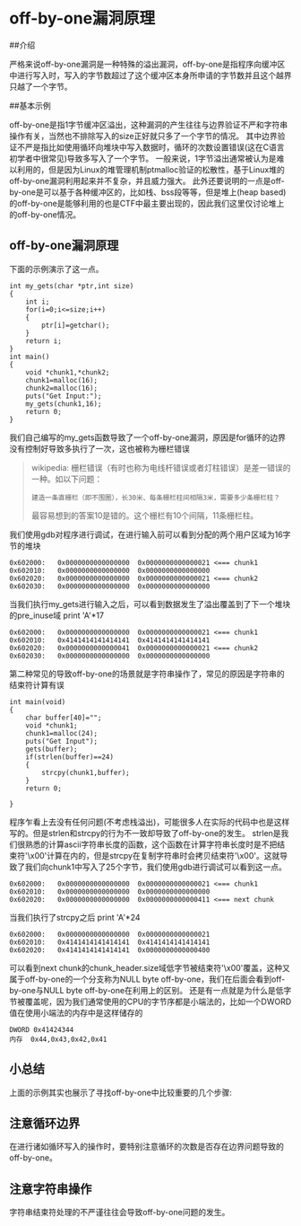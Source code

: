 # off-by-one漏洞原理
 
##介绍

严格来说off-by-one漏洞是一种特殊的溢出漏洞，off-by-one是指程序向缓冲区中进行写入时，写入的字节数超过了这个缓冲区本身所申请的字节数并且这个越界只越了一个字节。

##基本示例

off-by-one是指1字节缓冲区溢出，这种漏洞的产生往往与边界验证不严和字符串操作有关，当然也不排除写入的size正好就只多了一个字节的情况。
其中边界验证不严是指比如使用循环向堆块中写入数据时，循环的次数设置错误(这在C语言初学者中很常见)导致多写入了一个字节。
一般来说，1字节溢出通常被认为是难以利用的，但是因为Linux的堆管理机制ptmalloc验证的松散性，基于Linux堆的off-by-one漏洞利用起来并不复杂，并且威力强大。
此外还要说明的一点是off-by-one是可以基于各种缓冲区的，比如栈、bss段等等，但是堆上(heap based)的off-by-one是能够利用的也是CTF中最主要出现的，因此我们这里仅讨论堆上的off-by-one情况。

## off-by-one漏洞原理
下面的示例演示了这一点。

```
int my_gets(char *ptr,int size)
{
    int i;
    for(i=0;i<=size;i++)
    {
        ptr[i]=getchar();
    }
    return i;
}
int main()
{
    void *chunk1,*chunk2;
    chunk1=malloc(16);
    chunk2=malloc(16);
    puts("Get Input:");
    my_gets(chunk1,16);
    return 0;
}
```
我们自己编写的my_gets函数导致了一个off-by-one漏洞，原因是for循环的边界没有控制好导致多执行了一次，这也被称为栅栏错误

> wikipedia:
> 栅栏错误（有时也称为电线杆错误或者灯柱错误）是差一错误的一种。如以下问题：
> 
>     建造一条直栅栏（即不围圈），长30米、每条栅栏柱间相隔3米，需要多少条栅栏柱？
> 
> 最容易想到的答案10是错的。这个栅栏有10个间隔，11条栅栏柱。

我们使用gdb对程序进行调试，在进行输入前可以看到分配的两个用户区域为16字节的堆块
```
0x602000:	0x0000000000000000	0x0000000000000021 <=== chunk1
0x602010:	0x0000000000000000	0x0000000000000000
0x602020:	0x0000000000000000	0x0000000000000021 <=== chunk2
0x602030:	0x0000000000000000	0x0000000000000000
```
当我们执行my_gets进行输入之后，可以看到数据发生了溢出覆盖到了下一个堆块的pre_inuse域
print 'A'*17
```
0x602000:	0x0000000000000000	0x0000000000000021 <=== chunk1
0x602010:	0x4141414141414141	0x4141414141414141
0x602020:	0x0000000000000041	0x0000000000000021 <=== chunk2 
0x602030:	0x0000000000000000	0x0000000000000000
```

第二种常见的导致off-by-one的场景就是字符串操作了，常见的原因是字符串的结束符计算有误
```
int main(void)
{
    char buffer[40]="";
    void *chunk1;
    chunk1=malloc(24);
    puts("Get Input");
    gets(buffer);
    if(strlen(buffer)==24)
    {
        strcpy(chunk1,buffer);
    }
    return 0;
    
}
```
程序乍看上去没有任何问题(不考虑栈溢出)，可能很多人在实际的代码中也是这样写的。但是strlen和strcpy的行为不一致却导致了off-by-one的发生。
strlen是我们很熟悉的计算ascii字符串长度的函数，这个函数在计算字符串长度时是不把结束符'\x00'计算在内的，但是strcpy在复制字符串时会拷贝结束符'\x00'。这就导致了我们向chunk1中写入了25个字节，我们使用gdb进行调试可以看到这一点。
```
0x602000:	0x0000000000000000	0x0000000000000021 <=== chunk1
0x602010:	0x0000000000000000	0x0000000000000000
0x602020:	0x0000000000000000	0x0000000000000411 <=== next chunk
```
当我们执行了strcpy之后
print 'A'*24
```
0x602000:	0x0000000000000000	0x0000000000000021
0x602010:	0x4141414141414141	0x4141414141414141
0x602020:	0x4141414141414141	0x0000000000000400
```
可以看到next chunk的chunk_header.size域低字节被结束符'\x00'覆盖，这种又属于off-by-one的一个分支称为NULL byte off-by-one，我们在后面会看到off-by-one与NULL byte off-by-one在利用上的区别。
还是有一点就是为什么是低字节被覆盖呢，因为我们通常使用的CPU的字节序都是小端法的，比如一个DWORD值在使用小端法的内存中是这样储存的
```
DWORD 0x41424344
内存  0x44,0x43,0x42,0x41
```

## 小总结

上面的示例其实也展示了寻找off-by-one中比较重要的几个步骤:

## 注意循环边界

在进行诸如循环写入的操作时，要特别注意循环的次数是否存在边界问题导致的off-by-one。

## 注意字符串操作

字符串结束符处理的不严谨往往会导致off-by-one问题的发生。

